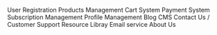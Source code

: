User Registration
Products Management
Cart System
Payment System
Subscription Management
Profile Management
Blog CMS
Contact Us / Customer Support
Resource Libray
Email service
About Us
